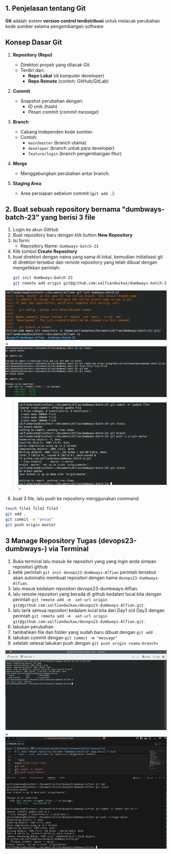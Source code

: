 ## 1. Penjelasan tentang Git

**Git** adalah sistem **version control terdistribusi**  untuk melacak perubahan kode sumber selama pengembangan software
## Konsep Dasar Git

1. **Repository (Repo)**  
   - Direktori proyek yang dilacak Git.  
   - Terdiri dari:  
     - **Repo Lokal** (di komputer developer)  
     - **Repo Remote** (contoh: GitHub/GitLab)  

2. **Commit**  
   - Snapshot perubahan dengan:  
     - ID unik (hash)  
     - Pesan commit (*commit message*)  

3. **Branch**  
   - Cabang independen kode sumber.  
   - Contoh:  
     - `main`/`master` (branch utama) 
     - `developer` (branch untuk para developer)   
     - `feature/login` (branch pengembangan fitur)  

4. **Merge**  
   - Menggabungkan perubahan antar branch.  

5. **Staging Area**  
   - Area persiapan sebelum commit (`git add .`). 

## 2. Buat sebuah repository bernama "dumbways-batch-23" yang berisi 3 file

1. Login ke akun GitHub
2. Buat repository baru dengan klik button **New Repository**
3. Isi form:
   - Repository Name: `dumbways-batch-23`
4. Klik tombol **Create Repository**
5. buat direktori dengan nama yang sama di lokal, kemudian initialisasi git di direktori tersebut dan remote repository yang telah dibuat dengan mengetikkan perintah:
   ```bash
   git init dumbways-batch-23 
   git remote add origin git@github.com:xalfiandwikax/dumbways-batch-23
   ```
![git_init](image/git_init.png) > ![git_remote](image/git_remote.png)
> ![git_comit](image/git_commit.png) >  


6. buat 3 file, lalu push ke repository menggunakan command:

```bash
touch file1 file2 file3
git add .
git commit -m "pesan"
git push origin master
```



## 3 Manage Repository Tugas (devops23-dumbways-<nama>) via Terminal
1. Buka terminal lalu masuk ke repositori yang yang ingin anda simpan repositori github 
2. ketik perintah `git init devops23-dumbways-Alfian` perintah tersebut akan automatis membuat repositori dengan nama `devops23-dumbways-Alfian`.
2. lalu masuk kedalam repositori devops23-dumbways-Alfian.
3. lalu remote repositori yang berada di github kedalam local kita dengan perintah `git remote add -m  set-url origin git@github.com:xalfiandwikax/devops23-dumbways-Alfian.git`.
4. lalu tarik semua repositori kedalam local kita dari Day1 s/d Day3 dengan perintah `git remote add -m  set-url origin git@github.com:xalfiandwikax/devops23-dumbways-Alfian.git`.
5. lakukan perubahan 
6. tambahkan file dan folder yang sudah baru dibuat dengan `git add .`
7. lakukan commit dengan `git commit -m "message"`
8. setelah selesai lakukan push dengan `git push origin <nama-branch>`

![mkdir](image/pull_request%20_git.jpeg) > ![git-manage](image/managegithub1.png)
